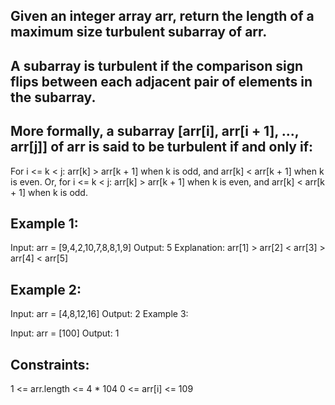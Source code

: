 ## Given an integer array arr, return the length of a maximum size turbulent subarray of arr.

## A subarray is turbulent if the comparison sign flips between each adjacent pair of elements in the subarray.

## More formally, a subarray [arr[i], arr[i + 1], ..., arr[j]] of arr is said to be turbulent if and only if:

For i <= k < j:
arr[k] > arr[k + 1] when k is odd, and
arr[k] < arr[k + 1] when k is even.
Or, for i <= k < j:
arr[k] > arr[k + 1] when k is even, and
arr[k] < arr[k + 1] when k is odd.
 

## Example 1:

Input: arr = [9,4,2,10,7,8,8,1,9]
Output: 5
Explanation: arr[1] > arr[2] < arr[3] > arr[4] < arr[5]

## Example 2:

Input: arr = [4,8,12,16]
Output: 2
Example 3:

Input: arr = [100]
Output: 1
 

## Constraints:

1 <= arr.length <= 4 * 104
0 <= arr[i] <= 109